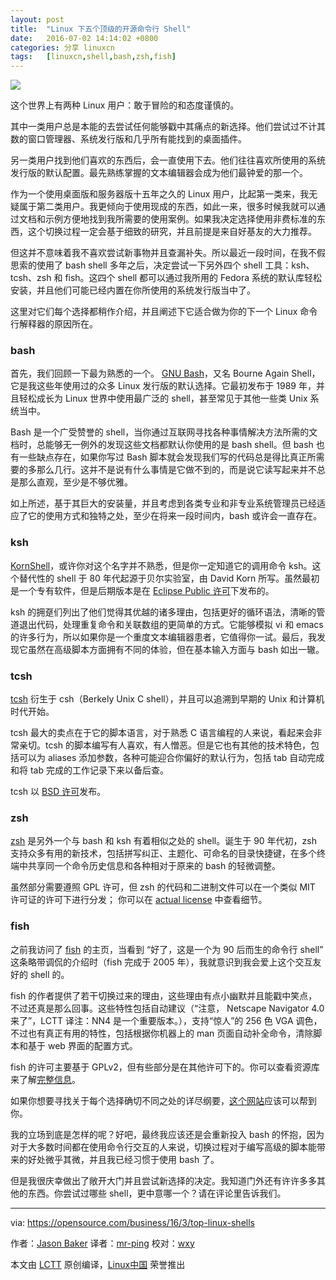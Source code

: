```yaml
---
layout: post
title:	"Linux 下五个顶级的开源命令行 Shell"
date:	2016-07-02 14:14:02 +0800 
categories:	分享 linuxcn 
tags:	[linuxcn,shell,bash,zsh,fish]
---
```



![](/Asserts/Images//attachment/album/201607/02/141357emln6h58x25m2hv7.jpg)


这个世界上有两种 Linux 用户：敢于冒险的和态度谨慎的。


其中一类用户总是本能的去尝试任何能够戳中其痛点的新选择。他们尝试过不计其数的窗口管理器、系统发行版和几乎所有能找到的桌面插件。


另一类用户找到他们喜欢的东西后，会一直使用下去。他们往往喜欢所使用的系统发行版的默认配置。最先熟练掌握的文本编辑器会成为他们最钟爱的那一个。


作为一个使用桌面版和服务器版十五年之久的 Linux 用户，比起第一类来，我无疑属于第二类用户。我更倾向于使用现成的东西，如此一来，很多时候我就可以通过文档和示例方便地找到我所需要的使用案例。如果我决定选择使用非费标准的东西，这个切换过程一定会基于细致的研究，并且前提是来自好基友的大力推荐。


但这并不意味着我不喜欢尝试新事物并且查漏补失。所以最近一段时间，在我不假思索的使用了 bash shell 多年之后，决定尝试一下另外四个 shell 工具：ksh、tcsh、zsh 和 fish。这四个 shell 都可以通过我所用的 Fedora 系统的默认库轻松安装，并且他们可能已经内置在你所使用的系统发行版当中了。


这里对它们每个选择都稍作介绍，并且阐述下它适合做为你的下一个 Linux 命令行解释器的原因所在。


### bash


首先，我们回顾一下最为熟悉的一个。 [GNU Bash](https://www.gnu.org/software/bash/)，又名 Bourne Again Shell，它是我这些年使用过的众多 Linux 发行版的默认选择。它最初发布于 1989 年，并且轻松成长为 Linux 世界中使用最广泛的 shell，甚至常见于其他一些类 Unix 系统当中。


Bash 是一个广受赞誉的 shell，当你通过互联网寻找各种事情解决方法所需的文档时，总能够无一例外的发现这些文档都默认你使用的是 bash shell。但 bash 也有一些缺点存在，如果你写过 Bash 脚本就会发现我们写的代码总是得比真正所需要的多那么几行。这并不是说有什么事情是它做不到的，而是说它读写起来并不总是那么直观，至少是不够优雅。


如上所述，基于其巨大的安装量，并且考虑到各类专业和非专业系统管理员已经适应了它的使用方式和独特之处，至少在将来一段时间内，bash 或许会一直存在。


### ksh


[KornShell](http://www.kornshell.org/)，或许你对这个名字并不熟悉，但是你一定知道它的调用命令 ksh。这个替代性的 shell 于 80 年代起源于贝尔实验室，由 David Korn 所写。虽然最初是一个专有软件，但是后期版本是在 [Eclipse Public 许可](https://www.eclipse.org/legal/epl-v10.html)下发布的。


ksh 的拥趸们列出了他们觉得其优越的诸多理由，包括更好的循环语法，清晰的管道退出代码，处理重复命令和关联数组的更简单的方式。它能够模拟 vi 和 emacs 的许多行为，所以如果你是一个重度文本编辑器患者，它值得你一试。最后，我发现它虽然在高级脚本方面拥有不同的体验，但在基本输入方面与 bash 如出一辙。


### tcsh


[tcsh](http://www.tcsh.org/Welcome) 衍生于 csh（Berkely Unix C shell），并且可以追溯到早期的 Unix 和计算机时代开始。


tcsh 最大的卖点在于它的脚本语言，对于熟悉 C 语言编程的人来说，看起来会非常亲切。tcsh 的脚本编写有人喜欢，有人憎恶。但是它也有其他的技术特色，包括可以为 aliases 添加参数，各种可能迎合你偏好的默认行为，包括 tab 自动完成和将 tab 完成的工作记录下来以备后查。


tcsh 以 [BSD 许可](https://en.wikipedia.org/wiki/BSD_licenses)发布。


### zsh


[zsh](http://www.zsh.org/) 是另外一个与 bash 和 ksh 有着相似之处的 shell。诞生于 90 年代初，zsh 支持众多有用的新技术，包括拼写纠正、主题化、可命名的目录快捷键，在多个终端中共享同一个命令历史信息和各种相对于原来的 bash 的轻微调整。


虽然部分需要遵照 GPL 许可，但 zsh 的代码和二进制文件可以在一个类似 MIT 许可证的许可下进行分发； 你可以在 [actual license](https://sourceforge.net/p/zsh/code/ci/master/tree/LICENCE) 中查看细节。


### fish


之前我访问了 [fish](https://fishshell.com/) 的主页，当看到 “好了，这是一个为 90 后而生的命令行 shell” 这条略带调侃的介绍时（fish 完成于 2005 年），我就意识到我会爱上这个交互友好的 shell 的。


fish 的作者提供了若干切换过来的理由，这些理由有点小幽默并且能戳中笑点，不过还真是那么回事。这些特性包括自动建议（“注意， Netscape Navigator 4.0 来了”，LCTT 译注：NN4 是一个重要版本。），支持“惊人”的 256 色 VGA 调色，不过也有真正有用的特性，包括根据你机器上的 man 页面自动补全命令，清除脚本和基于 web 界面的配置方式。


fish 的许可主要基于 GPLv2，但有些部分是在其他许可下的。你可以查看资源库来了解[完整信息](https://github.com/fish-shell/fish-shell/blob/master/COPYING)。


 


如果你想要寻找关于每个选择确切不同之处的详尽纲要，[这个网站](http://hyperpolyglot.org/unix-shells)应该可以帮到你。


我的立场到底是怎样的呢？好吧，最终我应该还是会重新投入 bash 的怀抱，因为对于大多数时间都在使用命令行交互的人来说，切换过程对于编写高级的脚本能带来的好处微乎其微，并且我已经习惯于使用 bash 了。


但是我很庆幸做出了敞开大门并且尝试新选择的决定。我知道门外还有许许多多其他的东西。你尝试过哪些 shell，更中意哪一个？请在评论里告诉我们。




---


via: <https://opensource.com/business/16/3/top-linux-shells>


作者：[Jason Baker](https://opensource.com/users/jason-baker) 译者：[mr-ping](https://github.com/mr-ping) 校对：[wxy](https://github.com/wxy)


本文由 [LCTT](https://github.com/LCTT/TranslateProject) 原创编译，[Linux中国](https://linux.cn/) 荣誉推出
